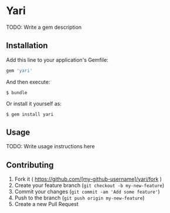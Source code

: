 # Yari

TODO: Write a gem description

## Installation

Add this line to your application's Gemfile:

```ruby
gem 'yari'
```

And then execute:

    $ bundle

Or install it yourself as:

    $ gem install yari

## Usage

TODO: Write usage instructions here

## Contributing

1. Fork it ( https://github.com/[my-github-username]/yari/fork )
2. Create your feature branch (`git checkout -b my-new-feature`)
3. Commit your changes (`git commit -am 'Add some feature'`)
4. Push to the branch (`git push origin my-new-feature`)
5. Create a new Pull Request
